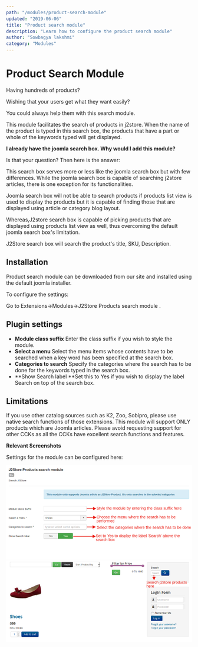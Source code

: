 ```yaml
---
path: "/modules/product-search-module"
updated: "2019-06-06"
title: "Product search module"
description: "Learn how to configure the product search module"
author: "Sowbagya lakshmi"
category: "Modules"
---
```

# Product Search Module

Having hundreds of products?

Wishing that your users get what they want easily?

You could always help them with this search module.

This module facilitates the search of products in j2store. When the name of the product is typed in this search box, the products that have a part or whole of the keywords typed will get displayed.

**I already have the joomla search box. Why would I add this module?**

Is that your question? Then here is the answer:

This search box serves more or less like the joomla search box but with few differences. While the joomla search box is capable of searching j2store articles, there is one exception for its functionalities.

Joomla search box will not be able to search products if products list view is used to display the products but it is capable of finding those that are displayed using article or category blog layout.

Whereas,J2store search box is capable of picking products that are displayed using products list view as well, thus overcoming the default joomla search box's limitation.

J2Store search box will search the product's title, SKU, Description.

## Installation

Product search module can be downloaded from our site and installed using the default joomla installer.

To configure the settings:

Go to Extensions->Modules->J2Store Products search module .

## Plugin settings

- **Module class suffix** Enter the class suffix if you wish to style the module.
- **Select a menu** Select the menu items whose contents have to be searched when a key word has been specified at the search box.
- **Categories to search** Specify the categories where the search has to be done for the keywords typed in the search box.
- **Show Search label **Set this to Yes if you wish to display the label Search on top of the search box.

## Limitations

If you use other catalog sources such as K2, Zoo, Sobipro, please use native search functions of those extensions. This module will support ONLY products which are Joomla articles. Please avoid requesting support for other CCKs as all the CCKs have excellent search functions and features.

**Relevant Screenshots**

Settings for the module can be configured here:

![Product search module backend settings](../../images/modules/product-search-module/mod_productsearchback.png)
![Product search module frontend](../../images/modules/product-search-module/mod_productsearchfront.png)

